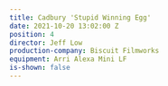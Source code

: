 ```yaml
---
title: Cadbury 'Stupid Winning Egg'
date: 2021-10-20 13:02:00 Z
position: 4
director: Jeff Low
production-company: Biscuit Filmworks
equipment: Arri Alexa Mini LF
is-shown: false
---
```


